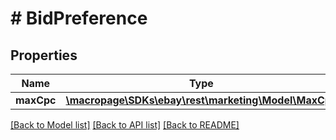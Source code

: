 # # BidPreference

## Properties

Name | Type | Description | Notes
------------ | ------------- | ------------- | -------------
**maxCpc** | [**\macropage\SDKs\ebay\rest\marketing\Model\MaxCpc**](MaxCpc.md) |  | [optional]

[[Back to Model list]](../../README.md#models) [[Back to API list]](../../README.md#endpoints) [[Back to README]](../../README.md)
